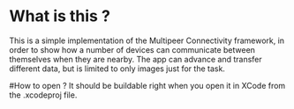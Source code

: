 # What is this ?

This is a simple implementation of the Multipeer Connectivity framework, in order to show how a number of devices can communicate between themselves when they are nearby.
The app can advance and transfer different data, but is limited to only images just for the task.

#How to open ?
It should be buildable right when you open it in XCode from the .xcodeproj file.
